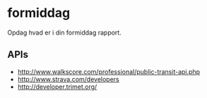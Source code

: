 formiddag
===

Opdag hvad er i din formiddag rapport.

## APIs

 * http://www.walkscore.com/professional/public-transit-api.php
 * http://www.strava.com/developers
 * http://developer.trimet.org/
